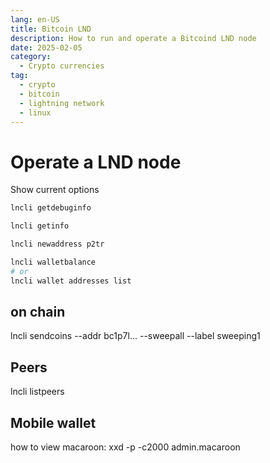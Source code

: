```yaml
---
lang: en-US
title: Bitcoin LND
description: How to run and operate a Bitcoind LND node
date: 2025-02-05
category:
  - Crypto currencies
tag:
  - crypto
  - bitcoin
  - lightning network
  - linux
---
```

# Operate a LND node

Show current options

```sh
lncli getdebuginfo
```

```sh
lncli getinfo
```

```sh
lncli newaddress p2tr
```

```sh
lncli walletbalance
# or
lncli wallet addresses list
```

## on chain

lncli sendcoins --addr bc1p7l... --sweepall --label sweeping1

## Peers

lncli listpeers

## Mobile wallet

how to view macaroon:
xxd -p -c2000 admin.macaroon
